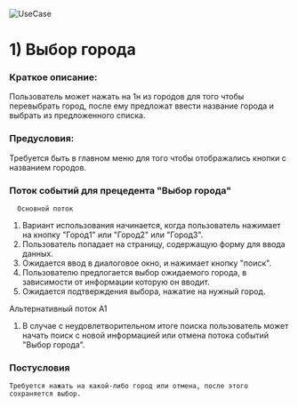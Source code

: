 ![UseCase](https://github.com/vampir9939/Tritpo/blob/master/MyWeather/Documentation/Diagrams/UseCase.jpg "UseCase")# 1) Выбор города###	Краткое описание:Пользователь может нажать на 1н из городов для того чтобы перевыбрать город, после ему предложат ввести название города и выбрать из предложенного списка.###	Предусловия:Требуется быть в главном меню для того чтобы отображались кнопки с названием городов.		###	Поток событий для прецедента "Выбор города"      Основной поток1. Вариант использования начинается, когда пользователь нажимает на кнопку "Город1" или "Город2" или "Город3".2. Пользователь попадает на страницу, содержащую форму для ввода данных.3. Ожидается ввод в диалоговое окно, и нажимает кнопку "поиск".4. Пользователю предлогается выбор ожидаемого города, в зависимости от информации 		которую он вводит.5. Ожидается подтверждения выбора, нажатие на нужный город.Альтернативный поток A11. В случае с неудовлетворительном итоге поиска пользователь может начать поиск с новой 		информацией или отмена потока событий "Выбор города".###	Постусловия	Требуется нажать на какой-либо город или отмена, после этого сохраняется выбор.